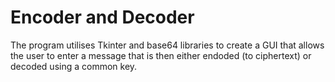 # Encoder and Decoder 

The program utilises Tkinter and base64 libraries to create a GUI that allows the user to enter a message that is then either endoded (to ciphertext) or decoded using a common key. 
